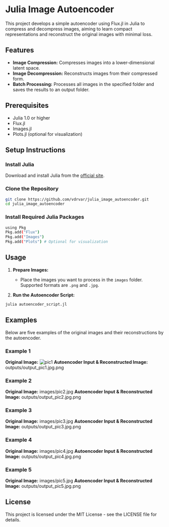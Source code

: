# Julia Image Autoencoder

This project develops a simple autoencoder using Flux.jl in Julia to compress and decompress images, aiming to learn compact representations and reconstruct the original images with minimal loss.

## Features
- **Image Compression:** Compresses images into a lower-dimensional latent space.
- **Image Decompression:** Reconstructs images from their compressed form.
- **Batch Processing:** Processes all images in the specified folder and saves the results to an output folder.

## Prerequisites
- Julia 1.0 or higher
- Flux.jl
- Images.jl
- Plots.jl (optional for visualization)

## Setup Instructions

### Install Julia
Download and install Julia from the [official site](https://julialang.org/downloads/).

### Clone the Repository
```bash
git clone https://github.com/vdrvar/julia_image_autoencoder.git
cd julia_image_autoencoder
```

### Install Required Julia Packages
```bash
using Pkg
Pkg.add("Flux")
Pkg.add("Images")
Pkg.add("Plots") # Optional for visualization
```

## Usage

1. **Prepare Images:**
   - Place the images you want to process in the `images` folder. Supported formats are `.png` and `.jpg`.

2. **Run the Autoencoder Script:**
```bash
julia autoencoder_script.jl
```

  


## Examples

Below are five examples of the original images and their reconstructions by the autoencoder.

### Example 1
**Original Image:**
![pic1](https://github.com/vdrvar/julia_image_autoencoder/assets/48907543/0b91b744-36c9-4cae-93d6-771bd205bb4a)
**Autoencoder Input & Reconstructed Image:**
outputs/output_pic1.jpg.png

### Example 2
**Original Image:**
images/pic2.jpg
**Autoencoder Input & Reconstructed Image:**
outputs/output_pic2.jpg.png

### Example 3
**Original Image:**
images/pic3.jpg
**Autoencoder Input & Reconstructed Image:**
outputs/output_pic3.jpg.png

### Example 4
**Original Image:**
images/pic4.jpg
**Autoencoder Input & Reconstructed Image:**
outputs/output_pic4.jpg.png

### Example 5
**Original Image:**
images/pic5.jpg
**Autoencoder Input & Reconstructed Image:**
outputs/output_pic5.jpg.png

## License
This project is licensed under the MIT License - see the LICENSE file for details.
